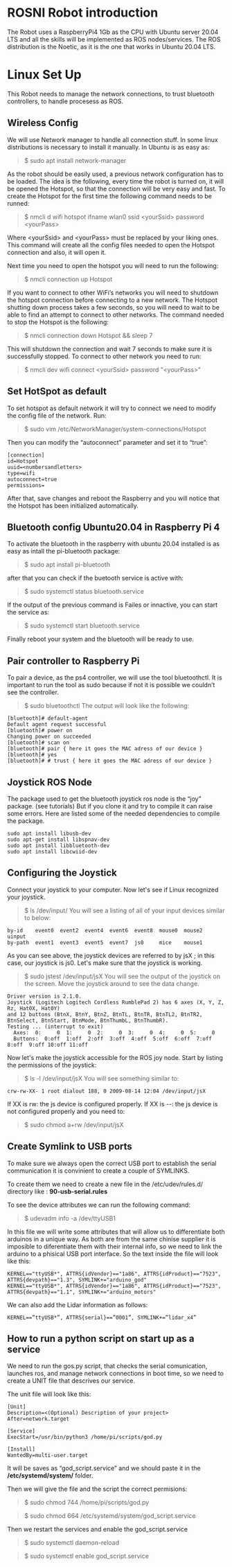# ROSNI Robot introduction
The Robot uses a RaspberryPi4 1Gb as the CPU with Ubuntu server 20.04 LTS and all the skills will be implemented as ROS nodes/services.
The ROS distribution is the Noetic, as it is the one that works in Ubuntu 20.04 LTS.

# Linux Set Up
This Robot needs to manage the network connections, to trust bluetooth controllers, to handle procesess as ROS.

## Wireless Config
We will use Network manager to handle all connection stuff. In some linux distributions is necessary to install it manually. In Ubuntu is as easy as:

> $ sudo apt install network-manager

As the robot should be easily used, a previous network configuration has to be loaded.
The idea is the following, every time the robot is turned on, it will be opened the Hotspot, so that the connection will be very easy and fast.
To create the Hotspot for the first time the following command needs to be runned:

> $ nmcli d wifi hotspot ifname wlan0 ssid \<yourSsid\> password \<yourPass\>

Where \<yourSsid\> and \<yourPass\> must be replaced by your liking ones.
This command will create all the config files needed to open the Hotspot connection and also, it will open it.

Next time you need to open the hotspot you will need to run the following:

> $ nmcli connection up Hotspot

If you want to connect to other WiFi’s networks you will need to shutdown the hotspot connection before connecting to a new network.
The Hotspot shutting down process takes a few seconds, so you will need to wait to be able to find an attempt to connect to other networks.
The command needed to stop the Hotspot is the following:

> $ nmcli connection down Hotspot && sleep 7

This will shutdown the connection and wait 7 seconds to make sure it is successfully stopped.
To connect to other network you need to run:

> $ nmcli dev wifi connect \<yourSsid\> password "\<yourPass\>"

## Set HotSpot as default

To set hotspot as default network it will try to connect we need to modify the config file of the network.
Run:

> $ sudo vim /etc/NetworkManager/system-connections/Hotspot

Then you can modify the “autoconnect” parameter and set it to “true”:
```
[connection]
id=Hotspot
uuid=<numbersandletters>
type=wifi
autoconnect=true
permissions=
```
After that, save changes and reboot the Raspberry and you will notice that the Hotspot has been initialized automatically.

## Bluetooth config Ubuntu20.04 in Raspberry Pi 4

To activate the bluetooth in the raspberry with ubuntu 20.04 installed is as easy as intall the pi-bluetooth package:

> $ sudo apt install pi-bluetooth

after that you can check if the buetooth service is active with:

> $ sudo systemctl status bluetooth.service

If the output of the previous command is Failes or innactive, you can start the service as:

> $ sudo systemctl start bluetooth.service

Finally reboot your system and the bluetooth will be ready to use.

## Pair controller to Raspberry Pi

To pair a device, as the ps4 controller, we will use the tool bluetoothctl.
It is important to run the tool as sudo because if not it is possible we couldn’t see the controller.

> $ sudo bluetoothctl
The output will look like the following:
```
[bluetooth]# default-agent
Default agent request successful
[bluetooth]# power on
Changing power on succeeded
[bluetooth]# scan on
[bluetooth]# pair { here it goes the MAC adress of our device }
[bluetooth]# yes
[bluetooth]# # trust { here it goes the MAC adress of our device }
```

## Joystick ROS Node
The package used to get the bluetooth joystick ros node is the “joy” package. (see tutorials)
But if you clone it and try to compile it can raise some errors. Here are listed some of the needed dependencies to compile the package.
```
sudo apt install libusb-dev 
sudo apt-get install libspnav-dev
sudo apt install libbluetooth-dev
sudo apt install libcwiid-dev
```

## Configuring the Joystick

Connect your joystick to your computer. Now let's see if Linux recognized your joystick.
> $ ls /dev/input/
You will see a listing of all of your input devices similar to below:
```
by-id    event0  event2  event4  event6  event8  mouse0  mouse2  uinput
by-path  event1  event3  event5  event7  js0     mice    mouse1
```
As you can see above, the joystick devices are referred to by jsX ; in this case, our joystick is js0. Let's make sure that the joystick is working.
> $ sudo jstest /dev/input/jsX
You will see the output of the joystick on the screen. Move the joystick around to see the data change.
```
Driver version is 2.1.0.
Joystick (Logitech Logitech Cordless RumblePad 2) has 6 axes (X, Y, Z, Rz, Hat0X, Hat0Y)
and 12 buttons (BtnX, BtnY, BtnZ, BtnTL, BtnTR, BtnTL2, BtnTR2, BtnSelect, BtnStart, BtnMode, BtnThumbL, BtnThumbR).
Testing ... (interrupt to exit)
  Axes:  0:     0  1:     0  2:     0  3:     0  4:     0  5:     0
  Buttons:  0:off  1:off  2:off  3:off  4:off  5:off  6:off  7:off  8:off  9:off 10:off 11:off
```
Now let's make the joystick accessible for the ROS joy node. Start by listing the permissions of the joystick:
> $ ls -l /dev/input/jsX
You will see something similar to:
```
crw-rw-XX- 1 root dialout 188, 0 2009-08-14 12:04 /dev/input/jsX
```
If XX is rw: the js device is configured properly.
If XX is --: the js device is not configured properly and you need to:
> $ sudo chmod a+rw /dev/input/jsX

## Create Symlink to USB ports

To make sure we always open the correct USB port to establish the serial communication it is convinient to create a couple of SYMLINKS.

To create them we need to create a new file in the /etc/udev/rules.d/ directory like :
**90-usb-serial.rules**

To see the device attributes we can run the following command:

> $ udevadm info -a /dev/ttyUSB1

In this file we will write some attributes that will allow us to differentiate both arduinos in a unique way. As both are from the same chinise supplier it is imposible to diferentiate them with their internal info, so we need to link the arduino to a phisical USB port interface.
So the text inside the file will look like this:
```
KERNEL=="ttyUSB*", ATTRS{idVendor}=="1a86", ATTRS{idProduct}=="7523", ATTRS{devpath}=="1.3", SYMLINK+="arduino_god"
KERNEL=="ttyUSB*", ATTRS{idVendor}=="1a86", ATTRS{idProduct}=="7523", ATTRS{devpath}=="1.1", SYMLINK+="arduino_motors"
```
We can also add the Lidar information as follows:
```
KERNEL==”ttyUSB*”, ATTRS{serial}==”0001”, SYMLINK+=”lidar_x4”
```

## How to run a python script on start up as a service

We need to run the gos.py script, that checks the serial comunication, launches ros, and manage network connections in boot time, so we need to create a UNIT file that descrives our service.

The unit file will look like this:
```
[Unit]
Description=<(Optional) Description of your project>
After=network.target

[Service]
ExecStart=/usr/bin/python3 /home/pi/scripts/god.py

[Install]
WantedBy=multi-user.target
```
It will be saves as “god_script.service” and we should paste it in the **/etc/systemd/system/** folder.

Then we will give the file and the script the correct permisions:

> $ sudo chmod 744 /home/pi/scripts/god.py

> $ sudo chmod 664 /etc/systemd/system/god_script.service

Then we restart the services and enable the god_script.service

> $ sudo systemctl daemon-reload

> $ sudo systemctl enable god_script.service



